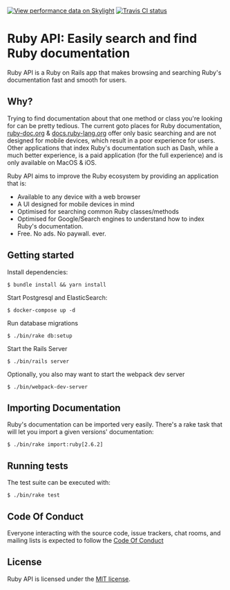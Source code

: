 [![View performance data on Skylight](https://badges.skylight.io/status/k1noEyWLdXuJ.svg)](https://oss.skylight.io/app/applications/k1noEyWLdXuJ)
[![Travis CI status](https://travis-ci.com/rubyapi/rubyapi.svg?branch=master)](https://travis-ci.com/rubyapi/rubyapi)

# Ruby API: Easily search and find Ruby documentation

Ruby API is a Ruby on Rails app that makes browsing and searching Ruby's documentation fast and smooth for users.

## Why?

Trying to find documentation about that one method or class you're looking for can be pretty tedious. The current goto places for Ruby documentation, [ruby-doc.org](https://ruby-doc.org) & [docs.ruby-lang.org](http://docs.ruby-lang.org) offer only basic searching and are not designed for mobile devices, which result in a poor experience for users. Other applications that index Ruby's documentation such as Dash, while a much better experience, is a paid application (for the full experience) and is only available on MacOS & iOS.

Ruby API aims to improve the Ruby ecosystem by providing an application that is:

  * Available to any device with a web browser
  * A UI designed for mobile devices in mind
  * Optimised for searching common Ruby classes/methods
  * Optimised for Google/Search engines to understand how to index Ruby's documentation.
  * Free. No ads. No paywall. ever.

## Getting started

Install dependencies:

    $ bundle install && yarn install

Start Postgresql and ElasticSearch:

    $ docker-compose up -d

Run database migrations

    $ ./bin/rake db:setup

Start the Rails Server

    $ ./bin/rails server

Optionally, you also may want to start the webpack dev server

    $ ./bin/webpack-dev-server

## Importing Documentation

Ruby's documentation can be imported very easily. There's a rake task that will let you import a given versions' documentation:

    $ ./bin/rake import:ruby[2.6.2]

## Running tests

The test suite can be executed with:

    $ ./bin/rake test

## Code Of Conduct

Everyone interacting with the source code, issue trackers, chat rooms, and mailing lists is expected to follow the [Code Of Conduct](https://github.com/rubyapi/rubyapi/blob/master/CODE_OF_CONDUCT.md)
## License

Ruby API is licensed under the [MIT license](https://github.com/rubyapi/rubyapi/blob/master/LICENSE.md).

